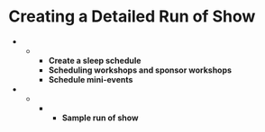 # Creating a Detailed Run of Show



* * * **Create a sleep schedule** 
    * **Scheduling workshops and sponsor workshops**
    * **Schedule mini-events**
* * * * **Sample run of show** 

